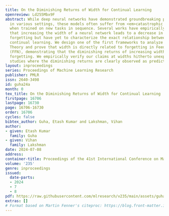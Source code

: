 ```yaml
---
title: On the Diminishing Returns of Width for Continual Learning
openreview: Ld255Mbx9F
abstract: While deep neural networks have demonstrated groundbreaking performance
  in various settings, these models often suffer from <em>catastrophic forgetting</em>
  when trained on new tasks in sequence. Several works have empirically demonstrated
  that increasing the width of a neural network leads to a decrease in catastrophic
  forgetting but have yet to characterize the exact relationship between width and
  continual learning. We design one of the first frameworks to analyze Continual Learning
  Theory and prove that width is directly related to forgetting in Feed-Forward Networks
  (FFN), demonstrating that the diminishing returns of increasing widths to reduce
  forgetting. We empirically verify our claims at widths hitherto unexplored in prior
  studies where the diminishing returns are clearly observed as predicted by our theory.
layout: inproceedings
series: Proceedings of Machine Learning Research
publisher: PMLR
issn: 2640-3498
id: guha24a
month: 0
tex_title: On the Diminishing Returns of Width for Continual Learning
firstpage: 16706
lastpage: 16730
page: 16706-16730
order: 16706
cycles: false
bibtex_author: Guha, Etash Kumar and Lakshman, Vihan
author:
- given: Etash Kumar
  family: Guha
- given: Vihan
  family: Lakshman
date: 2024-07-08
address:
container-title: Proceedings of the 41st International Conference on Machine Learning
volume: '235'
genre: inproceedings
issued:
  date-parts:
  - 2024
  - 7
  - 8
pdf: https://raw.githubusercontent.com/mlresearch/v235/main/assets/guha24a/guha24a.pdf
extras: []
# Format based on Martin Fenner's citeproc: https://blog.front-matter.io/posts/citeproc-yaml-for-bibliographies/
---
```

